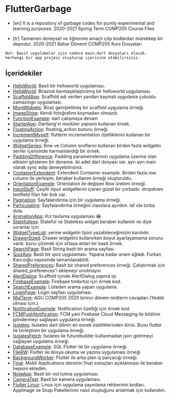 # FlutterGarbage 
- [en]
It is a repository of garbage codes for purely experimental and learning purposes.
2020-2021 Spring Term COMP205 Course Files

- [tr]
Tamamen deneysel ve öğrenme amaçlı çöp kodlardan mürekkep bir depodur.
2020-2021 Bahar Dönemi COMP205 Kurs Dosyaları

```
Not: Basit uygulamalar için sadece main.dart dosyaları olacak. herhangi bir app projesi oluşturup içerisine atabilirsiniz.
```

İçeridekiler
------------

* [HelloWorld](https://github.com/Zaryob/FlutterGarbage/tree/master/hello_world): Basit bir helloworld uygulaması.
* [HellaWorld](https://github.com/Zaryob/FlutterGarbage/tree/master/hella_world): Birazcık karmaşıklaştırılmış bir helloworld uygulaması.
* [ScaffoldApp](https://github.com/Zaryob/FlutterGarbage/tree/master/scaffold_app): Scaffold adı verilen yandan kaymalı uygulama çubuklu zamazingo uygulaması.
* [MoreWidgets](https://github.com/Zaryob/FlutterGarbage/tree/master/more_widgets): Biraz genişletilmiş bir scaffold uygulama örneği.
* [ImageShow](https://github.com/Zaryob/FlutterGarbage/tree/master/image_show): Kendi fotoğrafımı koymadan olmazdı.
* [FunctionExample](https://github.com/Zaryob/FlutterGarbage/tree/master/function_example): dart çalışmaya devam
* [StarterApp](https://github.com/Zaryob/FlutterGarbage/tree/master/starter_app): Dartlang'ın modüler yapısını kullanan örnek.
* [FloatingAction](https://github.com/Zaryob/FlutterGarbage/tree/master/floating_action): floating_action butonu örneği.
* [IncrementMyself](https://github.com/Zaryob/FlutterGarbage/tree/master/increment_myself): flutterin incrementation özelliklerini kullanan bir uygulama örneği.
* [WidgetSeries](https://github.com/Zaryob/FlutterGarbage/tree/master/widget_series): Row ve Column sınıflarını kullanan birden fazla widgetin seriler içerisinde harmanlandığı bir örnek.
* [PaddingDifference](https://github.com/Zaryob/FlutterGarbage/tree/master/padding_difference): Padding parametrelerinin uygulama üzerine olan etkisini gösteren bir deneme. iki adet dart dosyası var. ayrı ayrı main olarak sync edip deneyebilirsiniz.
* [ContainerExtendent](https://github.com/Zaryob/FlutterGarbage/tree/master/container_extendent): Extendent Container example. Birden fazla row column ile yerleşim, beraber kullanım örneği oluşturuldu.
* [OrientationExample](https://github.com/Zaryob/FlutterGarbage/tree/master/orientation_example): Orientation ile değişen Row üretimi örneği.
* [InputStuff](https://github.com/Zaryob/FlutterGarbage/tree/master/input_stuff): Çeşitli input widgetlerini içeren güzel bir çorbadır. dropdown textfield filan her bok var.
* [Pagination](https://github.com/Zaryob/FlutterGarbage/tree/master/pagination): Sayfalandırma için bir uygulama örneği.
* [Particulating](https://github.com/Zaryob/FlutterGarbage/tree/master/particulating): Sayfalandırma örneğini classlara ayırdım. laf ola torba dola.
* [AnimationApp](https://github.com/Zaryob/FlutterGarbage/tree/master/animation_app): Kız tavlama uygulaması :joy:
* [Statefulless](https://github.com/Zaryob/FlutterGarbage/tree/master/statefulless): Stateful ve Stateless widget beraber kullanılır mı diye soranlar için
* [WidgetTypeList](https://github.com/Zaryob/FlutterGarbage/tree/master/widgettypelist): <Widget> yerine widgetin tipini yazabileceğimizin kanıtıdır.
* [DrawerSized](https://github.com/Zaryob/FlutterGarbage/tree/master/drawersized): Drawer widgetini kullanırken boyut ayarlayamama sorunu vardı. bunu çözmek için ortaya atılan bir basit örnek.
* [SearchPage](https://github.com/Zaryob/FlutterGarbage/tree/master/search_page): Basit String bazlı bir arama sayfası.
* [QuizApp](https://github.com/Zaryob/FlutterGarbage/tree/master/quiz_app): Basit bir quiz uygulaması. Yapana kadar anam ağladı. Furkan Karcıoğlu sayesinde tamamlanabildi.
* [SharedPreferences](https://github.com/Zaryob/FlutterGarbage/tree/master/shared_preferences): Basit bir shared preferences örneği. Çalıştırmak için shared_preferences'i eklemeyi unutmayın.
* [AlertDialog](https://github.com/Zaryob/FlutterGarbage/tree/master/alert_dialog): Scaffold içinde AlertDialog yapma işi.
* [FirebaseExample](https://github.com/Zaryob/FlutterGarbage/tree/master/firebase_example): Firebase tımbırtısı için örnek kod.
* [SearchExample](https://github.com/Zaryob/FlutterGarbage/tree/master/search_example): Listeden arama yapan uygulama.
* [LoginPage](https://github.com/Zaryob/FlutterGarbage/tree/master/login_page): Login sayfası uygulaması.
* [MidTerm](https://github.com/Zaryob/FlutterGarbage/tree/master/midterm): AGU COMP205 2020 birinci dönem midterm cevapları (Yedek olması için.)
* [NotificationExample](https://github.com/Zaryob/FlutterGarbage/tree/master/notification_example): Notification özelliği için örnek kod.
* [FCMPushNotification](https://github.com/Zaryob/FlutterGarbage/tree/master/fcm_push_notification): FCM yani Firebase Cloud Messaging ile bildirim göndermeyi sağlayan uygulama örneği.
* [Isolates](https://github.com/Zaryob/FlutterGarbage/tree/master/isolates): Isolates dart dilinin en esnek özelliklerinden birisi. Bunu flutter ile birleştiren bir uygulama örneği.
* [IsolatesFetch](https://github.com/Zaryob/FlutterGarbage/tree/master/isolates_fetch): Isolates ile futurebuilder kullanmadan json getirmeyi sağlayan uygulama örneği.
* [DatabaseExample](https://github.com/Zaryob/FlutterGarbage/tree/master/database_example): SQL Flutter ile bir uygulama örneği.
* [FileRW](https://github.com/Zaryob/FlutterGarbage/tree/master/file_rw): Flutter ile dosya okuma ve yazma uygulaması örneği
* [BackgroundWorker](https://github.com/Zaryob/FlutterGarbage/tree/master/background_worker): Flutter ile arka plan iş parçacığı örneği.
* [Final](https://github.com/Zaryob/FlutterGarbage/tree/master/final): Mobil Applications dersinin final sonuçları açıklanması ile beraber hepsini ekledim.
* [NoteApp](https://github.com/Zaryob/FlutterGarbage/tree/master/note_app): Basit bir not tutma uygulaması.
* [CameraTest](https://github.com/Zaryob/FlutterGarbage/tree/master/camera_test): Basit bir kamera uygulaması.
* [Flutter Linux](https://github.com/Zaryob/FlutterGarbage/tree/master/flutter_linux): Linux için uygulama yayınlama rehberinin kodları. AppImage ve Snap Paketlerinin nasıl oluştuğunu anlatmak için kullandım.


